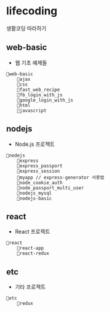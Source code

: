 # lifecoding

생활코딩 따라하기

## web-basic

- 웹 기초 예제들

```
📁web-basic
    📁ajax
    📁css
    📁fast_web_recipe
    📁fb_login_with_js
    📁google_login_with_js
    📁html
    📁javascript
```

## nodejs

- Node.js 프로젝트

```
📁nodejs
    📁express
    📁express_passport
    📁express_session
    📁myapp // express-generator 사용법
    📁node_cookie_auth
    📁node_passport_multi_user
    📁nodejs_mysql
    📁nodejs-basic
```

## react

- React 프로젝트

```
📁react
    📁react-app
    📁react-redux
```

## etc

- 기타 프로젝트

```
📁etc
    📁redux
```
